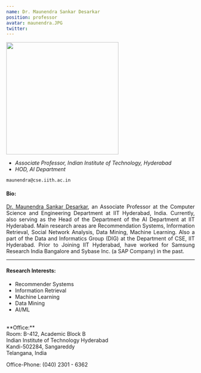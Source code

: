 ```yaml
---
name: Dr. Maunendra Sankar Desarkar
position: professor
avatar: maunendra.JPG
twitter: 
---
```


 <img width="300" src="{{site.baseurl}}/images/people/{{page.avatar}}" data-action="zoom"> 

- _Associate Professor, Indian Institute of Technology, Hyderabad_<br>
- _HOD, AI Department_

<i class="fa fa-envelope-o"></i> `maunendra@cse.iith.ac.in`


#### Bio:

<p style="text-align:justify">
<a href="https://people.iith.ac.in/maunendra/index.html" target="_blank">Dr. Maunendra Sankar Desarkar</a>, an Associate Professor at the Computer Science and Engineering Department at IIT Hyderabad, India. Currently, also serving as the Head of the Department of the AI Department at IIT Hyderabad. Main research areas are Recommendation Systems, Information Retrieval, Social Network Analysis, Data Mining, Machine Learning. Also a part of the Data and Informatics Group (DIG) at the Department of CSE, IIT Hyderabad. Prior to Joining IIT Hyderabad, have worked for Samsung Research India Bangalore and Sybase Inc. (a SAP Company) in the past.<!-- runs his lab at the Indian Institute of Technology,Hyderabad.<br> -->
</p>
<hr>

#### Research Interests:
<ul>
<li>Recommender Systems</li>
<li>Information Retrieval</li>
<li>Machine Learning</li>
<li>Data Mining</li>
<li>AI/ML</li>
</ul>

<br>
**Office:**<br>
Room: B-412, Academic Block B<br>
Indian Institute of Technology Hyderabad<br>
Kandi-502284, Sangareddy<br>
Telangana, India<br>

Office-Phone: (040) 2301 - 6362
